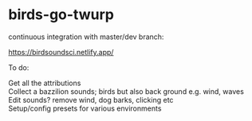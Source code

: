 # birds-go-twurp

continuous integration with master/dev branch:

https://birdsoundsci.netlify.app/


To do:

Get all the attributions  
Collect a bazzilion sounds; birds but also back ground e.g. wind, waves  
Edit sounds? remove wind, dog barks, clicking etc  
Setup/config presets for various environments  